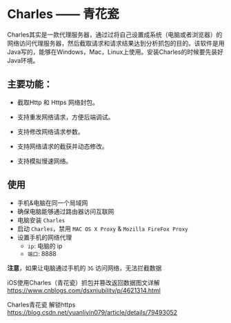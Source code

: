 # Charles —— 青花瓷

Charles其实是一款代理服务器，通过过将自己设置成系统（电脑或者浏览器）的网络访问代理服务器，然后截取请求和请求结果达到分析抓包的目的。该软件是用Java写的，能够在Windows，Mac，Linux上使用。安装Charles的时候要先装好Java环境。

## 主要功能：

- 截取Http 和 Https 网络封包。

- 支持重发网络请求，方便后端调试。

- 支持修改网络请求参数。

- 支持网络请求的截获并动态修改。

- 支持模拟慢速网络。

## 使用

* 手机&电脑在同一个局域网
* 确保电脑能够通过路由器访问互联网
* 电脑安装 `Charles`
* 启动 `Charles`，禁用 `MAC OS X Proxy` & `Mozilla FireFox Proxy`
* 设置手机的网络代理
    * `ip`: 电脑的 ip
    * `端口`: 8888

**注意**，如果让电脑通过手机的 `3G` 访问网络，无法拦截数据

iOS使用Charles（青花瓷）抓包并篡改返回数据图文详解
https://www.cnblogs.com/dsxniubility/p/4621314.html

Charles青花瓷 解锁https
https://blog.csdn.net/yuanliyin079/article/details/79493052